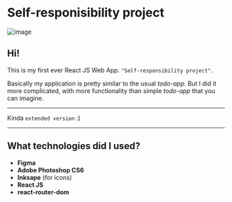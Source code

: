 # Self-responisibility project

![image](https://i.imgur.com/43e6Smd.png)

## Hi!
This is my first ever React JS Web App. `"Self-responsibility project"`.

Basically my application is pretty similar to the usual *todo-app*. But I did it more complicated, with more functionality than simple *todo-app* that you can imagine.

---

 Kinda `extended version` :)

---

## What technologies did I used?

- **Figma**
- **Adobe Photoshop CS6**
- **Inksape** (for icons)
- **React JS**
- **react-router-dom**
